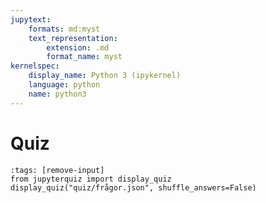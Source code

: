 ```yaml
---
jupytext:
    formats: md:myst
    text_representation:
        extension: .md
        format_name: myst
kernelspec:
    display_name: Python 3 (ipykernel)
    language: python
    name: python3
---
```


# Quiz

```{code-cell} ipython3
:tags: [remove-input]
from jupyterquiz import display_quiz
display_quiz("quiz/frågor.json", shuffle_answers=False)
```
